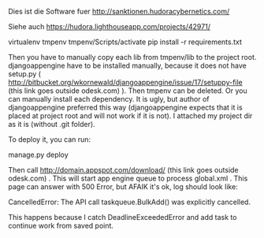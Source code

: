Dies ist die Software fuer http://sanktionen.hudoracybernetics.com/

Siehe auch https://hudora.lighthouseapp.com/projects/42971/


virtualenv tmpenv 
tmpenv/Scripts/activate 
pip install -r requirements.txt 

Then you have to manually copy each lib from tmpenv/lib to the project root. djangoappengine have to be installed manually, because it does not have setup.py ( http://bitbucket.org/wkornewald/djangoappengine/issue/17/setuppy-file (this link goes outside odesk.com) ). Then tmpenv can be deleted. Or you can manually install each dependency. It is ugly, but author of djangoappengine preferred this way (djangoappengine expects that it is placed at project root and will not work if it is not). I attached my project dir as it is (without .git folder).

To deploy it, you can run: 

manage.py deploy 

Then call http://domain.appspot.com/download/ (this link goes outside odesk.com) . This will start app engine queue to process global.xml . This page can answer with 500 Error, but AFAIK it's ok, log should look like: 

CancelledError: The API call taskqueue.BulkAdd() was explicitly cancelled. 

This happens because I catch DeadlineExceededError and add task to continue work from saved point.
